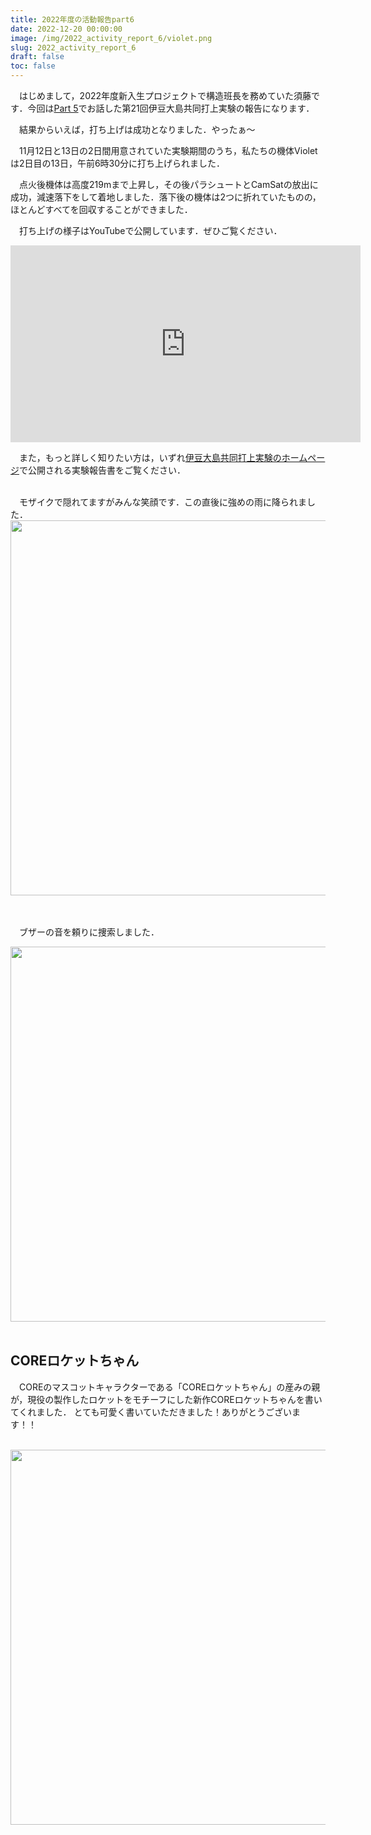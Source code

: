 ```yaml
---
title: 2022年度の活動報告part6
date: 2022-12-20 00:00:00
image: /img/2022_activity_report_6/violet.png
slug: 2022_activity_report_6
draft: false
toc: false
---
```


　はじめまして，2022年度新入生プロジェクトで構造班長を務めていた須藤です．今回は[Part 5](https://www.corerocket.net/blog/2022_activity_report_5/)でお話した第21回伊豆大島共同打上実験の報告になります．

　結果からいえば，打ち上げは成功となりました．やったぁ～

　11月12日と13日の2日間用意されていた実験期間のうち，私たちの機体Violetは2日目の13日，午前6時30分に打ち上げられました．

　点火後機体は高度219mまで上昇し，その後パラシュートとCamSatの放出に成功，減速落下をして着地しました．落下後の機体は2つに折れていたものの，ほとんどすべてを回収することができました．

　打ち上げの様子はYouTubeで公開しています．ぜひご覧ください．
<iframe width="560" height="315"  style = "text-align: center" src="https://www.youtube.com/embed/BvmJCboTarQ" title="YouTube video player" frameborder="0" allow="accelerometer; autoplay; clipboard-write; encrypted-media; gyroscope; picture-in-picture" allowfullscreen></iframe>
<br>


　また，もっと詳しく知りたい方は，いずれ[伊豆大島共同打上実験のホームページ](https://izuoshimarocket.wixsite.com/izuoshimarocket/2022年度11月)で公開される実験報告書をご覧ください．


<br>
　モザイクで隠れてますがみんな笑顔です．この直後に強めの雨に降られました．
<br>
<div style = "text-align: center"><img src = "/img/2022_activity_report_6/集合写真.png" width = "600"></div>
<br>
<br>

　ブザーの音を頼りに捜索しました．
<br>
<div style = "text-align: center"><img src = "/img/2022_activity_report_6/機体発見後の様子.jpg" width = "600"></div>
<br>

## COREロケットちゃん
　COREのマスコットキャラクターである「COREロケットちゃん」の産みの親が，現役の製作したロケットをモチーフにした新作COREロケットちゃんを書いてくれました．
とても可愛く書いていただきました！ありがとうございます！！

<br>
<div style = "text-align: center"><img src = "/img/2022_activity_report_6/COREロケットちゃん.png" width = "600"></div>
<br>
